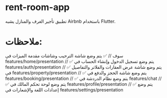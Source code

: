 # rent-room-app
تطبيق تأجير الغرف والمنازل يشبه Airbnb باستخدام Flutter.



# ملاحظات:
سوف
// ✅ يتم وضع شاشة الترحيب وشاشات مقدمة الميزات في features/home/presentation
// ✅ يتم وضع تسجيل الدخول وإنشاء الحساب في features/auth/presentation
// ✅ يتم وضع شاشة عرض العقارات والفلاتر والتفاصيل في features/property/presentation
// ✅ يتم وضع شاشة الحجز والدفع في features/booking/presentation
// ✅ يتم وضع نظام الدردشة في features/chat
// ✅ يتم وضع لوحة تحكم المالك في features/profile/presentation
// ✅ يتم وضع إعدادات اللغة والإشعارات في features/settings/presentation
